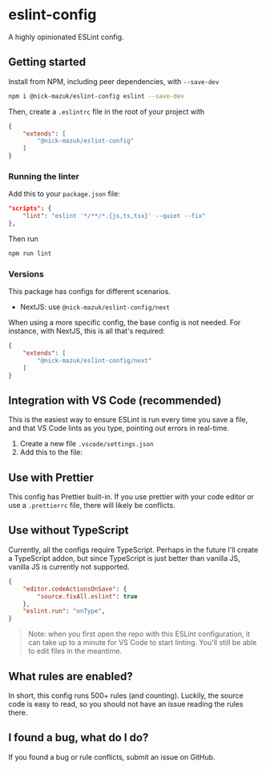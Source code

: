 # eslint-config

A highly opinionated ESLint config.

## Getting started

Install from NPM, including peer dependencies, with `--save-dev`

```bash
npm i @nick-mazuk/eslint-config eslint --save-dev
```

Then, create a `.eslintrc` file in the root of your project with

```json
{
    "extends": [
        "@nick-mazuk/eslint-config"
    ]
}
```

### Running the linter

Add this to your `package.json` file:

```json
"scripts": {
    "lint": "eslint '*/**/*.{js,ts,tsx}' --quiet --fix"
},
```

Then run

```bash
npm run lint
```

### Versions

This package has configs for different scenarios.

- NextJS: use `@nick-mazuk/eslint-config/next`

When using a more specific config, the base config is not needed. For instance, with NextJS, this is all that's required:

```json
{
    "extends": [
        "@nick-mazuk/eslint-config/next"
    ]
}
```

## Integration with VS Code (recommended)

This is the easiest way to ensure ESLint is run every time you save a file, and that VS Code lints as you type, pointing out errors in real-time.

1. Create a new file `.vscode/settings.json`
2. Add this to the file:

## Use with Prettier

This config has Prettier built-in. If you use prettier with your code editor or use a `.prettierrc` file, there will likely be conflicts.

## Use without TypeScript

Currently, all the configs require TypeScript. Perhaps in the future I'll create a TypeScript addon, but since TypeScript is just better than vanilla JS, vanilla JS is currently not supported.

```json
{
    "editor.codeActionsOnSave": {
        "source.fixAll.eslint": true
    },
    "eslint.run": "onType",
}
```

> Note: when you first open the repo with this ESLint configuration, it can take up to a minute for VS Code to start linting. You'll still be able to edit files in the meantime.

## What rules are enabled?

In short, this config runs 500+ rules (and counting). Luckily, the source code is easy to read, so you should not have an issue reading the rules there.

## I found a bug, what do I do?

If you found a bug or rule conflicts, submit an issue on GitHub.
